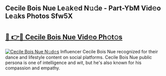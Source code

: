 ## Cecile Bois Nue Le𝚊k𝚎d N𝚞𝚍e - Part-YbM Vid𝚎o Le𝚊ks Photos Sfw5X

# <h2><a href="http://fb48ab.evod.top/?m=Cecile+Bois+Nue">🔗 👉🔴 Cecile Bois Nue Vid𝚎o Ph𝚘t𝚘s</a></h2>

[![Cecile Bois Nue N𝚞d𝚎s](https://i.imgur.com/8V9OHl7.gif)](http://fb48ab.evod.top/?m=Cecile+Bois+Nue)
Influencer Cecile Bois Nue recognized for their dance and lifestyle content on social platforms. Cecile Bois Nue public persona is one of intelligence and wit, but he's also known for his compassion and empathy. 
